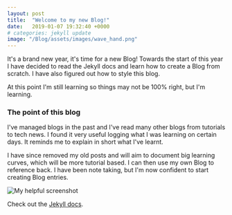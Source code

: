 ```yaml
---
layout: post
title:  "Welcome to my new Blog!"
date:   2019-01-07 19:32:40 +0000
# categories: jekyll update
image: "/Blog/assets/images/wave_hand.png"
---
```

It's a brand new year, it's time for a new Blog! Towards the start of this year I have decided to read the Jekyll docs and learn how to create a Blog from scratch. I have also figured out how to style this blog.

At this point I'm still learning so things may not be 100% right, but I'm learning.

### The point of this blog
I've managed blogs in the past and I've read many other blogs from tutorials to tech news. I found it very useful logging what I was learning on certain days. It reminds me to explain in short what I've learnt.

I have since removed my old posts and will aim to document big learning curves, which will be more tutorial based. I can then use my own Blog to reference back. I have been note taking, but I'm now confident to start creating Blog entries. 

![My helpful screenshot](/Blog/assets/images/wave_hand.png)

Check out the [Jekyll docs][jekyll-docs].

[jekyll-docs]: https://jekyllrb.com/docs/home
[jekyll-gh]:   https://github.com/jekyll/jekyll
[jekyll-talk]: https://talk.jekyllrb.com/
